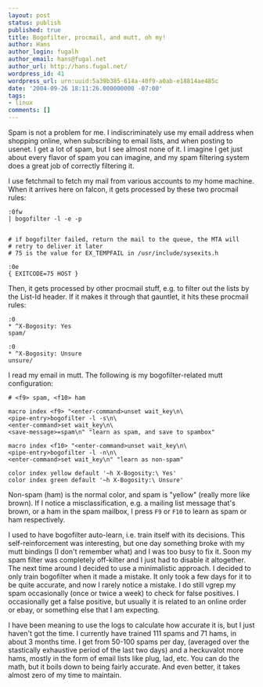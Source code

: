 ```yaml
---
layout: post
status: publish
published: true
title: Bogofilter, procmail, and mutt, oh my!
author: Hans
author_login: fugalh
author_email: hans@fugal.net
author_url: http://hans.fugal.net/
wordpress_id: 41
wordpress_url: urn:uuid:5a39b385-614a-40f9-a0ab-e18814ae485c
date: '2004-09-26 18:11:26.000000000 -07:00'
tags:
- linux
comments: []
---
```

<p>Spam is not a problem for me. I indiscriminately use my email address when
shopping online, when subscribing to email lists, and when posting to usenet. I
get a lot of spam, but I see almost none of it. I imagine I get just about
every flavor of spam you can imagine, and my spam filtering system does a great
job of correctly filtering it.</p>

<p>I use fetchmail to fetch my mail from various accounts to my home machine. When
it arrives here on falcon, it gets processed by these two procmail rules:</p>

<pre><code>:0fw
| bogofilter -l -e -p


# if bogofilter failed, return the mail to the queue, the MTA will
# retry to deliver it later
# 75 is the value for EX_TEMPFAIL in /usr/include/sysexits.h

:0e
{ EXITCODE=75 HOST }
</code></pre>

<p>Then, it gets processed by other procmail stuff, e.g. to filter out the lists
by the List-Id header. If it makes it through that gauntlet, it hits these
procmail rules:</p>

<pre><code>:0
* ^X-Bogosity: Yes
spam/

:0
* ^X-Bogosity: Unsure
unsure/
</code></pre>

<p>I read my email in mutt. The following is my bogofilter-related mutt
configuration:</p>

<pre><code># &lt;f9&gt; spam, &lt;f10&gt; ham

macro index &lt;f9&gt; "&lt;enter-command&gt;unset wait_key\n\
&lt;pipe-entry&gt;bogofilter -l -s\n\
&lt;enter-command&gt;set wait_key\n\
&lt;save-message&gt;=spam\n" "learn as spam, and save to spambox"

macro index &lt;f10&gt; "&lt;enter-command&gt;unset wait_key\n\
&lt;pipe-entry&gt;bogofilter -l -n\n\
&lt;enter-command&gt;set wait_key\n" "learn as non-spam"

color index yellow default '~h X-Bogosity:\ Yes'
color index green default '~h X-Bogosity:\ Unsure'
</code></pre>

<p>Non-spam (ham) is the normal color, and spam is "yellow" (really more like
brown). If I notice a misclassification, e.g. a mailing list message that's
brown, or a ham in the spam mailbox, I press <code>F9</code> or <code>F10</code> to learn as spam or
ham respectively.</p>

<p>I used to have bogofilter auto-learn, i.e. train itself with its decisions.
This self-reinforcement was interesting, but one day something broke with my
mutt bindings (I don't remember what) and I was too busy to fix it. Soon my
spam filter was completely off-kilter and I just had to disable it altogether.
The next time around I decided to use a minimalistic approach. I decided to
only train bogofilter when it made a mistake. It only took a few days for it to
be quite accurate, and now I rarely notice a mistake. I do still vgrep my spam
occasionally (once or twice a week) to check for false positives. I
occasionally get a false positive, but usually it is related to an online order
or ebay, or something else that I am expecting.</p>

<p>I have been meaning to use the logs to calculate how accurate it is, but I just
haven't got the time. I currently have trained 111 spams and 71 hams, in about
3 months time. I get from 50-100 spams per day, (averaged over the stastically
exhaustive period of the last two days) and a heckuvalot more hams, mostly in
the form of email lists like plug, lad, etc. You can do the math, but it boils
down to being fairly accurate. And even better, it takes almost zero of my time
to maintain.</p>
